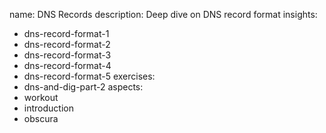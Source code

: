 name: DNS Records
description: Deep dive on DNS record format
insights:
  - dns-record-format-1
  - dns-record-format-2
  - dns-record-format-3
  - dns-record-format-4
  - dns-record-format-5
exercises:
  - dns-and-dig-part-2
aspects:
  - workout
  - introduction
  - obscura
